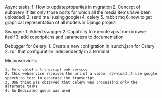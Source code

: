 

Async tasks:
	1.	How to update properties in migration
	2.	Concept of subquery (filter only those posts for which all the media items have been uploaded)
	3.	send mail (using google)
	4.	celery
	5.	rabbit mq
	6.	how to get graphical representation of all models in Django project

Swagger:
	1. Added swagger
	2. Capability to execute apis from browser itself
	3. add descriptions and parameters to documentation

Debugger for Celery:
	1. Create a new configration in launch.json for Celery
	2. run that configuration independently in a terminal

Micoroservices:

	1. So created a transcript web service 
	2. this webservice receives the url of a video, download it use google speech to text to generate the transcript
	3. One thing was observed that celery was processing only the alternate tasks
	4. So Dedicated queue was used 
